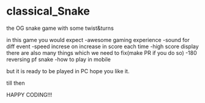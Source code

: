 # classical_Snake

the OG snake game with some twist&turns

in this game you would expect
  -awesome gaming experience 
  -sound for diff event
  -speed increse on increase in score each time
  -high score display
there are also many things  which we need to fix(make PR if you do so)
  -180 reversing pf snake
  -how to play in mobile
  
but it is ready to be played in PC
hope you like it.

till then

HAPPY CODING!!!
